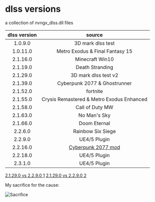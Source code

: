# dlss versions
 a collection of nvngx_dlss.dll files

| dlss version  | source  |
| :------------: | :------------: |
| 1.0.9.0  | 3D mark dlss test  |
| 1.0.11.0  | Metro Exodus & Final Fantasy 15 |
| 2.1.16.0  | Minecraft Win10  |
| 2.1.19.0  | Death Stranding  |
| 2.1.29.0  | 3D mark dlss test v2  |
| 2.1.39.0  | Cyberpunk 2077 & Ghostrunner  | 
| 2.1.52.0  | fortnite |
| 2.1.55.0  | Crysis Remastered & Metro Exodus Enhanced |
| 2.1.58.0  | Call of Duty MW |
| 2.1.63.0  | No Man's Sky  |
| 2.1.66.0  | Doom Eternal  |
| 2.2.6.0  | Rainbow Six Siege  |
| 2.2.9.0  | UE4/5 Plugin  |
| 2.2.16.0  | [Cyberpunk 2077 mod](https://www.nexusmods.com/cyberpunk2077/mods/3037) |
| 2.2.18.0  | UE4/5 Plugin  |
| 2.3.1.0  | UE4/5 Plugin  |

[2.1.29.0 vs 2.2.9.0 1](https://imgsli.com/NTk2NjE)
[2.1.29.0 vs 2.2.9.0 2](https://imgsli.com/NTk2NjI)

My sacrifice for the cause:

![Sacrifice](https://user-images.githubusercontent.com/46948241/124277786-ca3d9200-db88-11eb-9335-6699f5414afa.gif)
